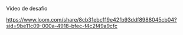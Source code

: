 Video de desafio

https://www.loom.com/share/8cb31ebc119e42fb93ddf8988045cb04?sid=9be11c09-000a-4918-bfec-f4c2f49a9cfc
